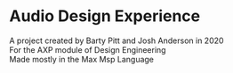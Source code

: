 # Audio Design Experience
A project created by Barty Pitt and Josh Anderson in 2020  
For the AXP module of Design Engineering  
Made mostly in the Max Msp Language
